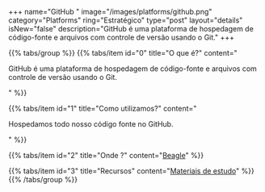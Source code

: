 +++
name="GitHub "
image="/images/platforms/github.png"
category="Platforms"
ring="Estratégico"
type="post"
layout="details"
isNew="false"
description="GitHub é uma plataforma de hospedagem de código-fonte e arquivos com controle de versão usando o Git."
+++

{{% tabs/group %}}
  {{% tabs/item id="0" title="O que é?" content="<p>GitHub é uma plataforma de hospedagem de código-fonte e arquivos com controle de versão usando o Git.</p>" %}}

  {{% tabs/item id="1" title="Como utilizamos?" content="<p>Hospedamos todo nosso código fonte no GitHub.</p>" %}}

  {{% tabs/item id="2" title="Onde ?" content="<a href='https://usebeagle.io/' target='_blank'>Beagle</a>" %}}

  {{% tabs/item id="3" title="Recursos" content="<a href='https://docs.github.com/pt/get-started' target='_blank'>Materiais de estudo</a>" %}}
{{% /tabs/group %}}
